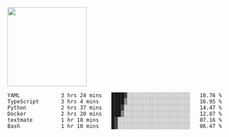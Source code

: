 <img height="180em" src="https://github-readme-stats.vercel.app/api?username=toadkarter&show_icons=true&hide_border=true&&count_private=true&include_all_commits=true" />

<!--START_SECTION:waka-->

```text
YAML             3 hrs 24 mins   ████▓░░░░░░░░░░░░░░░░░░░░   18.76 %
TypeScript       3 hrs 4 mins    ████▒░░░░░░░░░░░░░░░░░░░░   16.95 %
Python           2 hrs 37 mins   ███▓░░░░░░░░░░░░░░░░░░░░░   14.47 %
Docker           2 hrs 20 mins   ███▒░░░░░░░░░░░░░░░░░░░░░   12.87 %
textmate         1 hr 18 mins    █▓░░░░░░░░░░░░░░░░░░░░░░░   07.16 %
Bash             1 hr 10 mins    █▓░░░░░░░░░░░░░░░░░░░░░░░   06.47 %
```

<!--END_SECTION:waka-->
